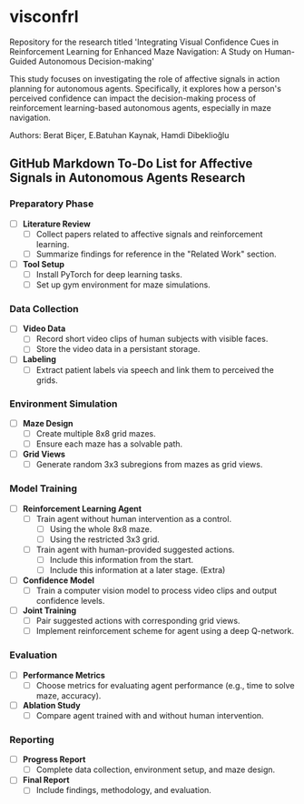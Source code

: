 # visconfrl
Repository for the research titled 'Integrating Visual Confidence Cues in Reinforcement Learning for Enhanced Maze Navigation: A Study on Human-Guided Autonomous Decision-making'

This study focuses on investigating the role of affective signals in action planning for autonomous agents. Specifically, it explores how a person's perceived confidence can impact the decision-making process of reinforcement learning-based autonomous agents, especially in maze navigation.

Authors: Berat Biçer, E.Batuhan Kaynak, Hamdi Dibeklioğlu

## GitHub Markdown To-Do List for Affective Signals in Autonomous Agents Research

### Preparatory Phase
- [ ] **Literature Review**
  - [ ] Collect papers related to affective signals and reinforcement learning.
  - [ ] Summarize findings for reference in the "Related Work" section.
  
- [ ] **Tool Setup**
  - [ ] Install PyTorch for deep learning tasks.
  - [ ] Set up gym environment for maze simulations.

### Data Collection
- [ ] **Video Data**
  - [ ] Record short video clips of human subjects with visible faces.
  - [ ] Store the video data in a persistant storage.

- [ ] **Labeling**
  - [ ] Extract patient labels via speech and link them to perceived the grids.

### Environment Simulation
- [ ] **Maze Design**
  - [ ] Create multiple 8x8 grid mazes.
  - [ ] Ensure each maze has a solvable path.
  
- [ ] **Grid Views**
  - [ ] Generate random 3x3 subregions from mazes as grid views.
  
### Model Training
- [ ] **Reinforcement Learning Agent**
  - [ ] Train agent without human intervention as a control.
    - [ ] Using the whole 8x8 maze.
    - [ ] Using the restricted 3x3 grid.
  - [ ] Train agent with human-provided suggested actions.
    - [ ] Include this information from the start.
    - [ ] Include this information at a later stage. (Extra)

- [ ] **Confidence Model**
  - [ ] Train a computer vision model to process video clips and output confidence levels.
  
- [ ] **Joint Training**
  - [ ] Pair suggested actions with corresponding grid views.
  - [ ] Implement reinforcement scheme for agent using a deep Q-network.
  
### Evaluation
- [ ] **Performance Metrics**
  - [ ] Choose metrics for evaluating agent performance (e.g., time to solve maze, accuracy).

- [ ] **Ablation Study**
  - [ ] Compare agent trained with and without human intervention.
  
### Reporting
- [ ] **Progress Report**
  - [ ] Complete data collection, environment setup, and maze design.
  
- [ ] **Final Report**
  - [ ] Include findings, methodology, and evaluation.
